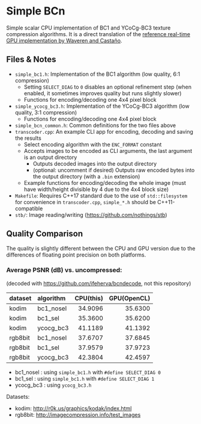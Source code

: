 # Simple BCn

Simple scalar CPU implementation of BC1 and YCoCg-BC3 texture compression algorithms.
It is a direct translation of the [reference real-time GPU implementation by Waveren and Castaño](https://developer.download.nvidia.com/whitepapers/2007/Real-Time-YCoCg-DXT-Compression/Real-Time%20YCoCg-DXT%20Compression.pdf).

## Files & Notes

* `simple_bc1.h`: Implementation of the BC1 algorithm (low quality, 6:1 compression)
  * Setting `SELECT_DIAG` to `0` disables an optional refinement step (when enabled, it sometimes improves quality but runs slightly slower)
  * Functions for encoding/decoding one 4x4 pixel block
* `simple_ycocg_bc3.h`: Implementation of the YCoCg-BC3 algorithm (low quality, 3:1 compression)
  * Functions for encoding/decoding one 4x4 pixel block
* `simple_bcn_common.h`: Common definitions for the two files above
* `transcoder.cpp`: An example CLI app for encoding, decoding and saving the results
  * Select encoding algorithm with the `ENC_FORMAT` constant
  * Accepts images to be encoded as CLI arguments, the last argument is an output directory
    * Outputs decoded images into the output directory
    * (optional: uncomment if desired) Outputs raw encoded bytes into the output directory (with a `.bin` extension)
  * Example functions for encoding/decoding the whole image (must have width/height divisible by 4 due to the 4x4 block size)
* `Makefile`: Requires C++17 standard due to the use of `std::filesystem` for convenience in `transcoder.cpp`, `simple_*.h` should be C++11-compatible
* `stb/`: Image reading/writing (https://github.com/nothings/stb)

## Quality Comparison

The quality is slightly different between the CPU and GPU version due to the differences of floating point precision on both platforms.

### Average PSNR (dB) vs. uncompressed:

(decoded with https://github.com/ifeherva/bcndecode, not this repository)

| dataset |  algorithm |  CPU(this) | GPU(OpenCL) |
|:------- |:---------- | ----------:| -----------:|
| kodim   | bc1_nosel  | 34.9096    | 35.6300     |
| kodim   | bc1_sel    | 35.3600    | 35.6200     |
| kodim   | ycocg_bc3  | 41.1189    | 41.1392     |
| rgb8bit | bc1_nosel  | 37.6707    | 37.6845     |
| rgb8bit | bc1_sel    | 37.9579    | 37.9723     |
| rgb8bit | ycocg_bc3  | 42.3804    | 42.4597     |

* bc1_nosel : using `simple_bc1.h` with `#define SELECT_DIAG 0`
* bc1_sel   : using `simple_bc1.h` with `#define SELECT_DIAG 1`
* ycocg_bc3 : using `ycocg_bc3.h`

Datasets:
* kodim: http://r0k.us/graphics/kodak/index.html
* rgb8bit: http://imagecompression.info/test_images
